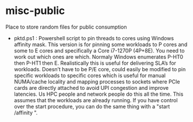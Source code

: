 # misc-public
Place to store random files for public consumption

- pktd.ps1 : Powershell script to pin threads to cores using Windows affinity mask. This version is for pinning some workloads to P cores and some to E cores and specifically a Core i7-1270P (4P+8E). You need to work out which ones are which. Normaly Windows enumerates P-HT0 then P-HT1 then E. Realistically this is useful for delivering SLA’s for workloads. Doesn’t have to be P/E core, could easily be modified to pin specific workloads to specific cores which is useful for manual NUMA/cache locality and mapping processes to sockets where PCIe cards are directly attached to avoid UPI congestion and improve latencies. Us HPC people and network people do this all the time. This assumes that the workloads are already running. If you have control over the start procedure, you can do the same thing with a "start /affinity <hexaffinity> <program>".
